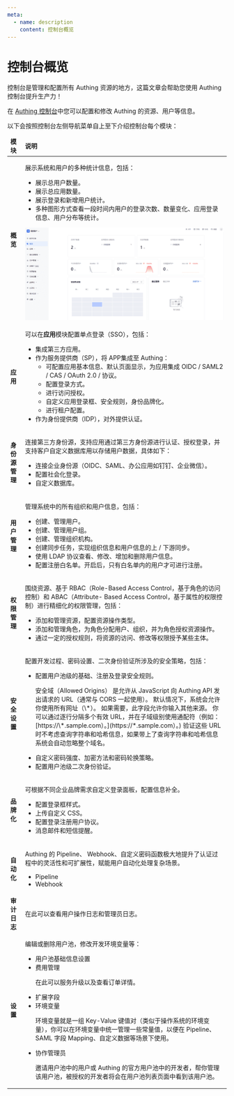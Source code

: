 ```yaml
---
meta:
  - name: description
    content: 控制台概览
---
```


# 控制台概览

<LastUpdated/>

控制台是管理和配置所有 Authing 资源的地方，这篇文章会帮助您使用 Authing 控制台提升生产力！

在 [Authing 控制台](https://console.authing.cn/console/userpool)中您可以配置和修改 Authing 的资源、用户等信息。

以下会按照控制台左侧导航菜单自上至下介绍控制台每个模块：

<table>
  <thead>
    <tr>
      <td><strong>模块</strong></td>
      <td><strong>说明</strong></td>
    </tr>
  </thead>
  <tbody>
   <tr>
      <td style="text-align:left"><b>概览</b></td>
      <td style="text-align:left">
        <p>展示系统和用户的多种统计信息，包括：</p>
        <ul>
            <li>展示总用户数量。</li>
            <li>展示总应用数量。</li>
            <li>展示登录和新增用户统计。</li>
            <li>多种图形方式查看一段时间内用户的登录次数、数量变化、应用登录信息、用户分布等统计。</li>
        </ul>
      <img width="950px;" src="./images/console-overview.png"/>
      </td>
    </tr>
        <tr>
      <td style="text-align:left"><b>应用</b></td>
      <td style="text-align:left">
        <p>可以在<b>应用</b>模块配置单点登录（SSO），包括：</p>
        <ul>
          <li>集成第三方应用。</li>
          <li>作为服务提供商（SP），将 APP集成至 Authing：
         <ul> 
         <li>可配置应用基本信息、默认页面显示，为应用集成 OIDC / SAML2 / CAS / OAuth 2.0 / 协议。</li>
         <li>配置登录方式。</li>
         <li>进行访问授权。</li>
          <li>自定义应用登录框、安全规则，身份品牌化。</li>
          <li>进行租户配置。</li>
         </ul></li>
          <li>作为身份提供商（IDP），对外提供认证。</li>
        </ul>
      </td>
    </tr>
    <tr>
      <td style="text-align:left"><b>身份源管理</b></td>
      <td style="text-align:left">
        <p>连接第三方身份源，支持应用通过第三方身份源进行认证、授权登录，并支持客户自定义数据库用以存储用户数据，具体如下：</p>
        <ul>
          <li>连接企业身份源（OIDC、SAML、办公应用如钉钉、企业微信）。</li>
          <li>配置社会化登录。</li>
          <li>自定义数据库。</li>
        </ul>
      </td>
    </tr>
    <tr>
      <td style="text-align:left"><b>用户管理</b></td>
      <td style="text-align:left">
        <p>管理系统中的所有组织和用户信息，包括：</p>
        <ul>
          <li>创建、管理用户。</li>
          <li>创建、管理用户组。</li>
          <li>创建、管理组织机构。</li>
          <li>创建同步任务，实现组织信息和用户信息的上 / 下游同步。</li>
          <li>使用 LDAP 协议查看、修改、增加和删除用户信息。</li>
          <li>配置注册白名单。开启后，只有白名单内的用户才可进行注册。</li>
        </ul>
      </td>
    </tr>
    <tr>
      <td style="text-align:left"><b>权限管理</b></td>
      <td style="text-align:left">
        <p>围绕资源、基于 RBAC（Role-Based Access Control，基于角色的访问控制）和 ABAC（Attribute-
        Based Access Control，基于属性的权限控制）进行精细化的权限管理，包括：</p>
        <ul>
          <li>添加和管理资源，配置资源操作类型。</li>
          <li>添加和管理角色，为角色分配用户、组织，并为角色授权资源操作。</li>
          <li>通过一定的授权规则，将资源的访问、修改等权限授予某些主体。</li>
        </ul>
      </td>
    </tr>
    <tr>
      <td style="text-align:left"><b>安全设置</b></td>
      <td style="text-align:left">
        <p>配置开发过程、密码设置、二次身份验证所涉及的安全策略，包括：</p>
        <ul>
          <li>配置用户池级的基础、注册及登录安全规则。
          <p>安全域（Allowed Origins） 是允许从 JavaScript 向 Authing API 发出请求的 URL（通常与 CORS 一起使用）。 默认情况下，系统会允许你使用所有网址（\*）。 如果需要，此字段允许你输入其他来源。 你可以通过逐行分隔多个有效 URL，并在子域级别使用通配符（例如：[https://\*.sample.com）。](https://*.sample.com）。) 验证这些 URL 时不考虑查询字符串和哈希信息，如果带上了查询字符串和哈希信息系统会自动忽略整个域名。</p></li>
          <li>自定义密码强度、加密方法和密码轮换策略。</li>
          <li>配置用户池级二次身份验证。</li>
        </ul>
      </td>
    </tr>
    <tr>
      <td style="text-align:left"><b>品牌化</b></td>
      <td style="text-align:left">
        <p>可根据不同企业品牌需求自定义登录面板，配置信息补全。</p>
        <ul>
          <li>配置登录框样式。</li>
          <li>上传自定义 CSS。</li>
          <li>配置登录注册用户协议。</li>
          <li>消息邮件和短信提醒。</li>
        </ul>
      </td>
    </tr>
    <tr>
      <td style="text-align:left"><b>自动化</b></td>
      <td style="text-align:left">
        <p>Authing 的 Pipeline、 Webhook、自定义密码函数极大地提升了认证过程中的灵活性和可扩展性，赋能用户自动化处理复杂场景。</p>
        <ul>
          <li>Pipeline</li>
          <li>Webhook</li>
        </ul>
      </td>
    </tr>
    <tr>
      <td style="text-align:left"><b>审计日志</b></td>
      <td style="text-align:left">
        <p>在此可以查看用户操作日志和管理员日志。</p>
      </td>
    </tr>
    <tr>
      <td style="text-align:left"><b>设置</b>
      </td>
      <td style="text-align:left">
      <p>编辑或删除用户池，修改开发环境变量等：</p>
      <ul>
        <li>用户池基础信息设置</li>
        <li>费用管理<p>在此可以服务升级以及查看订单详情。<p\></li>
        <li>扩展字段</li>
        <li>环境变量<p>环境变量就是一组 Key-Value 键值对（类似于操作系统的环境变量），你可以在环境变量中统一管理一些常量值，以便在 Pipeline、SAML 字段 Mapping、自定义数据等场景下使用。<p\></li>
        <li>协作管理员<p>邀请用户池中的用户或 Authing 的官方用户池中的开发者，帮你管理该用户池，被授权的开发者将会在用户池列表页面中看到该用户池。
<p\></li>
      </ul>
      </td>
    </tr>
  </tbody>
</table>

<ConsoleBanner />
